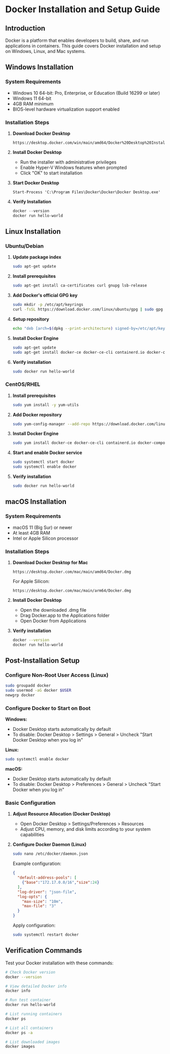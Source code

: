 # Docker Installation and Setup Guide

## Introduction

Docker is a platform that enables developers to build, share, and run applications in containers. This guide covers Docker installation and setup on Windows, Linux, and Mac systems.

## Windows Installation

### System Requirements

- Windows 10 64-bit: Pro, Enterprise, or Education (Build 16299 or later)
- Windows 11 64-bit
- 4GB RAM minimum
- BIOS-level hardware virtualization support enabled

### Installation Steps

1. **Download Docker Desktop**
   ```
   https://desktop.docker.com/win/main/amd64/Docker%20Desktop%20Installer.exe
   ```

2. **Install Docker Desktop**
   - Run the installer with administrative privileges
   - Enable Hyper-V Windows features when prompted
   - Click "OK" to start installation

3. **Start Docker Desktop**
   ```
   Start-Process 'C:\Program Files\Docker\Docker\Docker Desktop.exe'
   ```

4. **Verify Installation**
   ```powershell
   docker --version
   docker run hello-world
   ```

## Linux Installation

### Ubuntu/Debian

1. **Update package index**
   ```bash
   sudo apt-get update
   ```

2. **Install prerequisites**
   ```bash
   sudo apt-get install ca-certificates curl gnupg lsb-release
   ```

3. **Add Docker's official GPG key**
   ```bash
   sudo mkdir -p /etc/apt/keyrings
   curl -fsSL https://download.docker.com/linux/ubuntu/gpg | sudo gpg --dearmor -o /etc/apt/keyrings/docker.gpg
   ```

4. **Setup repository**
   ```bash
   echo "deb [arch=$(dpkg --print-architecture) signed-by=/etc/apt/keyrings/docker.gpg] https://download.docker.com/linux/ubuntu $(lsb_release -cs) stable" | sudo tee /etc/apt/sources.list.d/docker.list > /dev/null
   ```

5. **Install Docker Engine**
   ```bash
   sudo apt-get update
   sudo apt-get install docker-ce docker-ce-cli containerd.io docker-compose-plugin
   ```

6. **Verify installation**
   ```bash
   sudo docker run hello-world
   ```

### CentOS/RHEL

1. **Install prerequisites**
   ```bash
   sudo yum install -y yum-utils
   ```

2. **Add Docker repository**
   ```bash
   sudo yum-config-manager --add-repo https://download.docker.com/linux/centos/docker-ce.repo
   ```

3. **Install Docker Engine**
   ```bash
   sudo yum install docker-ce docker-ce-cli containerd.io docker-compose-plugin
   ```

4. **Start and enable Docker service**
   ```bash
   sudo systemctl start docker
   sudo systemctl enable docker
   ```

5. **Verify installation**
   ```bash
   sudo docker run hello-world
   ```

## macOS Installation

### System Requirements

- macOS 11 (Big Sur) or newer
- At least 4GB RAM
- Intel or Apple Silicon processor

### Installation Steps

1. **Download Docker Desktop for Mac**
   ```
   https://desktop.docker.com/mac/main/amd64/Docker.dmg
   ```
   For Apple Silicon:
   ```
   https://desktop.docker.com/mac/main/arm64/Docker.dmg
   ```

2. **Install Docker Desktop**
   - Open the downloaded .dmg file
   - Drag Docker.app to the Applications folder
   - Open Docker from Applications

3. **Verify installation**
   ```bash
   docker --version
   docker run hello-world
   ```

## Post-Installation Setup

### Configure Non-Root User Access (Linux)

```bash
sudo groupadd docker
sudo usermod -aG docker $USER
newgrp docker
```

### Configure Docker to Start on Boot

**Windows:**
- Docker Desktop starts automatically by default
- To disable: Docker Desktop > Settings > General > Uncheck "Start Docker Desktop when you log in"

**Linux:**
```bash
sudo systemctl enable docker
```

**macOS:**
- Docker Desktop starts automatically by default
- To disable: Docker Desktop > Preferences > General > Uncheck "Start Docker when you log in"

### Basic Configuration

1. **Adjust Resource Allocation (Docker Desktop)**
   - Open Docker Desktop > Settings/Preferences > Resources
   - Adjust CPU, memory, and disk limits according to your system capabilities

2. **Configure Docker Daemon (Linux)**
   ```bash
   sudo nano /etc/docker/daemon.json
   ```
   Example configuration:
   ```json
   {
     "default-address-pools": [
       {"base":"172.17.0.0/16","size":24}
     ],
     "log-driver": "json-file",
     "log-opts": {
       "max-size": "10m",
       "max-file": "3"
     }
   }
   ```
   Apply configuration:
   ```bash
   sudo systemctl restart docker
   ```

## Verification Commands

Test your Docker installation with these commands:

```bash
# Check Docker version
docker --version

# View detailed Docker info
docker info

# Run test container
docker run hello-world

# List running containers
docker ps

# List all containers
docker ps -a

# List downloaded images
docker images
```
